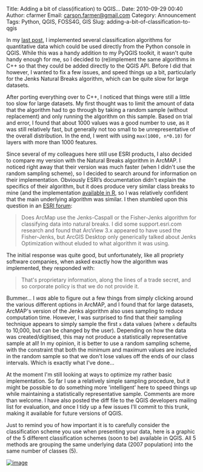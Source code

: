 Title: Adding a bit of class(ification) to QGIS...
Date: 2010-09-29 00:40
Author: cfarmer
Email: carson.farmer@gmail.com
Category: Announcement
Tags: Python, QGIS, FOSS4G, GIS
Slug: adding-a-bit-of-classification-to-qgis

In my [last post][], I implemented several classification algorithms for
quantitative data which could be used directly from the Python console
in QGIS. While this was a handy addition to my PyQGIS toolkit, it wasn't
quite handy enough for me, so I decided to (re)implement the same
algorithms in C++ so that they could be added directly to the QGIS API.
Before I did that however, I wanted to fix a few issues, and speed
things up a bit, particularly for the Jenks Natural Breaks algorithm,
which can be quite slow for large datasets.

After porting everything over to C++, I noticed that things were still
a little too slow for large datasets. My first thought was to limit the
amount of data that the algorithm had to go through by taking a random
sample (without replacement) and only running the algorithm on this
sample. Based on trial and error, I found that about 1000 values was a
good number to use, as it was still relatively fast, but generally not
too small to be unrepresentative of the overall distribution. In the
end, I went with using `max(1000, n*0.10)` for layers with more than
1000 features.

Since several of my colleagues here still use ESRI products, I also
decided to compare my version with the Natural Breaks algorithm in
ArcMAP. I noticed right away that their version was much faster (when I
didn't use the random sampling scheme), so I decided to search around
for information on their implementation. Obviously ESRI’s documentation
didn't explain the specifics of their algorithm, but it does produce
very similar class breaks to mine (and the implementation [available in
R](http://cran.r-project.org/web/packages/classInt/index.html), 
so I was relatively confident that the main underlying algorithm
was similar. I then stumbled upon this question in an 
[ESRI forum][]:

> Does ArcMap use the Jenks-Caspall or the Fisher-Jenks algorithm for
> classifying data into natural breaks. I did some support.esri.com
> research and found that ArcView 3.x appeared to have used the
> Fisher-Jenks, but ArcGIS Desktop only generically talked about Jenks
> Optimization without eluded to what algorithm it was using.

The initial response was quite good, but unfortunately, like all
propriety software companies, when asked exactly how the algorithm was
implemented, they responded with:

> That's proprietary information, along the lines of a trade secret, and
> so corporate policy is that we do not provide it.

Bummer... I *was* able to figure out a few things from simply clicking
around the various different options in ArcMAP, and I found that for
large datasets, ArcMAP's version of the Jenks algorithm also uses
sampling to reduce computation time. However, I was surprised to find
that their sampling technique appears to simply sample the first `x`
data values (where `x` defaults to 10,000, but can be changed by the
user). Depending on how the data was created/digitised, this may not
produce a statistically representative sample at all! In my opinion, it
is better to use a random sampling scheme, with the constraint that both
the minimum and maximum values are included in the random sample so that
we don't lose values off the ends of our class intervals. Which is
exactly what I've done...

At the moment I'm still looking at ways to optimize my rather basic
implementation. So far I use a relatively simple sampling procedure, but
it might be possible to do something more 'intelligent' here to speed
things up while maintaining a statistically representative sample.
Comments are more than welcome. I have also posted the diff file to the
QGIS developers mailing list for evaluation, and once I tidy up a few
issues I'll commit to this trunk, making it available for future
versions of QGIS.

Just to remind you of how important it is to carefully consider the
classification scheme you use when presenting your data, here is a
graphic of the 5 different classification schemes (soon to be) available
in QGIS. All 5 methods are grouping the same underlying data (2007
population) into the same number of classes (5).

[![image][]][class_int]

[image]: |filename|/images/class_intervals-300x118.png
[class_int]: |filename|/images/class_intervals.png
[ESRI forum]: http://mappingcenter.esri.com/index.cfm?fa=ask.answers&q=541
[last post]: {filename}playing-around-classification-algorithms.md
